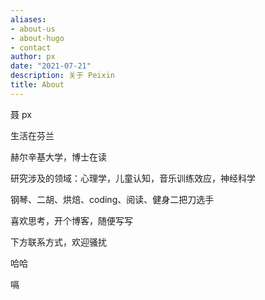 ```yaml
---
aliases:
- about-us
- about-hugo
- contact
author: px
date: "2021-07-21"
description: 关于 Peixin
title: About
---
```


聂 px

生活在芬兰

赫尔辛基大学，博士在读 

研究涉及的领域：心理学，儿童认知，音乐训练效应，神经科学

钢琴、二胡、烘焙、coding、阅读、健身二把刀选手

喜欢思考，开个博客，随便写写

下方联系方式，欢迎骚扰

哈哈

嗝
